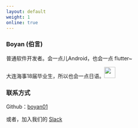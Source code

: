 ```yaml
---
layout: default
weight: 1
online: true
---
```


### Boyan (伯言)

普通软件开发者。会一点儿Android，也会一点 flutter~

大连海事18届毕业生，所以也会一点日语。<img src="https://emoji.slack-edge.com/TJ62F67E1/dogo/db15310afb956711.png" width="30px"/>

### 联系方式
Github：[boyan01](https://github.com/boyan01)

或者，加入我们的 [Slack](https://join.slack.com/t/china-githuber/shared_invite/enQtNjE5OTU4OTk2NjQ3LTg3Y2VjMTkwMzY5NjM3YWFmM2YzYzU3MGNkZDc5NGRiNWJjZGY0YjFmOTY2NzllZGI4YWM2OTJlNjk4Njc4ZDA)


